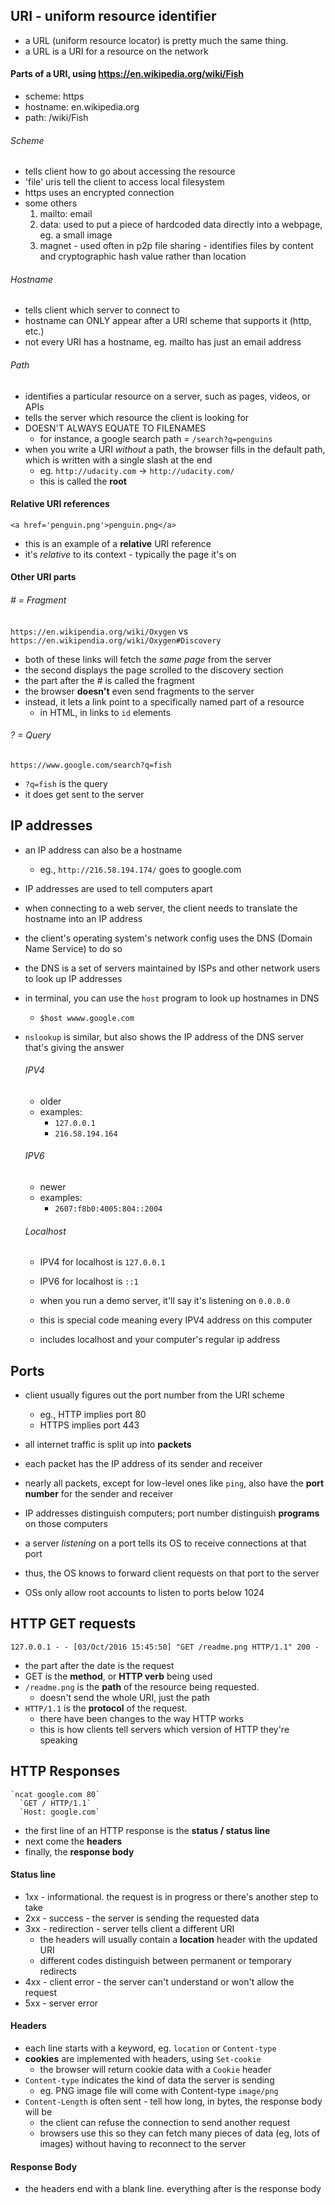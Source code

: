 ## URI - uniform resource identifier
- a URL (uniform resource locator) is pretty much the same thing.
- a URL is a URI for a resource on the network

#### Parts of a URI, using https://en.wikipedia.org/wiki/Fish
- scheme: https
- hostname: en.wikipedia.org
- path: /wiki/Fish

###### Scheme
- tells client how to go about accessing the resource
- 'file' uris tell the client to access local filesystem
- https uses an encrypted connection
- some others
  1. mailto: email
  2. data: used to put a piece of hardcoded data directly into a webpage, eg. a small image
  3. magnet - used often in p2p file sharing - identifies files by content
        and cryptographic hash value rather than location

###### Hostname
- tells client which server to connect to
- hostname can ONLY appear after a URI scheme that supports it (http, etc.)
- not every URI has a hostname, eg. mailto has just an email address

###### Path
- identifies a particular resource on a server, such as pages, videos, or APIs
- tells the server which resource the client is looking for
- DOESN'T ALWAYS EQUATE TO FILENAMES
  - for instance, a google search path = `/search?q=penguins`
- when you write a URI *without* a path, the browser fills in the default path,
which is written with a single slash at the end
  - eg. `http://udacity.com` -> `http://udacity.com/`
  - this is called the **root**

#### Relative URI references
`<a href='penguin.png'>penguin.png</a>`
- this is an example of a **relative** URI reference
- it's *relative* to its context - typically the page it's on

#### Other URI parts

###### # = Fragment
`https://en.wikipendia.org/wiki/Oxygen`
vs
`https://en.wikipendia.org/wiki/Oxygen#Discovery`
- both of these links will fetch the *same page* from the server
- the second displays the page scrolled to the discovery section
- the part after the # is called the fragment
- the browser **doesn't** even send fragments to the server
- instead, it lets a link point to a specifically named part of a resource
   - in HTML, in links to `id` elements

###### ? = Query
`https://www.google.com/search?q=fish`
- `?q=fish` is the query
- it does get sent to the server


## IP addresses
- an IP address can also be a hostname
  - eg., `http://216.58.194.174/` goes to google.com
- IP addresses are used to tell computers apart
- when connecting to a web server, the client needs to translate the hostname
into an IP address
- the client's operating system's network config uses the DNS (Domain Name Service) to do so
- the DNS is a set of servers maintained by ISPs and other network users to look up IP addresses

- in terminal, you can use the `host` program to look up hostnames in DNS
  - `$host wwww.google.com`

- `nslookup` is similar, but also shows the IP address of the DNS server that's giving
the answer

  ###### IPV4
  - older
  - examples:
    - `127.0.0.1`
    - `216.58.194.164`

  ###### IPV6
  - newer
  - examples:
    - `2607:f8b0:4005:804::2004`

  ###### Localhost
  - IPV4 for localhost is `127.0.0.1`
  - IPV6 for localhost is `::1`

  - when you run a demo server, it'll say it's listening on `0.0.0.0`
  - this is special code meaning every IPV4 address on this computer
  - includes localhost and your computer's regular ip address

## Ports
- client usually figures out the port number from the URI scheme
  - eg., HTTP implies port 80
  - HTTPS implies port 443
- all internet traffic is split up into **packets**
- each packet has the IP address of its sender and receiver
- nearly all packets, except for low-level ones like `ping`, also have
  the **port number** for the sender and receiver
- IP addresses distinguish computers; port number distinguish **programs** on those computers

- a server *listening* on a port tells its OS to receive connections at that port
- thus, the OS knows to forward client requests on that port to the server
- OSs only allow root accounts to listen to ports below 1024

## HTTP GET requests
`127.0.0.1 - - [03/Oct/2016 15:45:50] "GET /readme.png HTTP/1.1" 200 -`
- the part after the date is the request
- GET is the **method**, or **HTTP verb** being used
- `/readme.png` is the **path** of the resource being requested.
  - doesn't send the whole URI, just the path
- `HTTP/1.1` is the **protocol** of the request.
  - there have been changes to the way HTTP works
  - this is how clients tell servers which version of HTTP they're speaking

## HTTP Responses

    `ncat google.com 80`
      `GET / HTTP/1.1`
      `Host: google.com`

- the first line of an HTTP response is the **status / status line**
- next come the **headers**
- finally, the **response body**

#### Status line
- 1xx - informational. the request is in progress or there's another step to take
- 2xx - success - the server is sending the requested data
- 3xx - redirection - server tells client a different URI
  - the headers will usually contain a **location** header with the updated URI
  - different codes distinguish between permanent or temporary redirects
- 4xx - client error - the server can't understand or won't allow the request
- 5xx - server error

#### Headers
- each line starts with a keyword, eg. `location` or `Content-type`
- **cookies** are implemented with headers, using `Set-cookie`
  - the browser will return cookie data with a `Cookie` header
- `Content-type` indicates the kind of data the server is sending
  - eg. PNG image file will come with Content-type `image/png`
- `Content-Length` is often sent - tell how long, in bytes, the response body will be
  - the client can refuse the connection to send another request
  - browsers use this so they can fetch many pieces of data (eg, lots of images)
  without having to reconnect to the server

#### Response Body
- the headers end with a blank line. everything after is the response body
